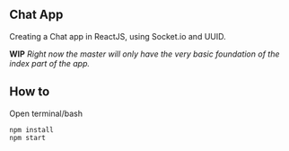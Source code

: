 ## Chat App
Creating a Chat app in ReactJS, using Socket.io and UUID.

**WIP**
_Right now the master will only have the very basic foundation of the index part of the app._

## How to
Open terminal/bash

```
npm install
npm start
```
